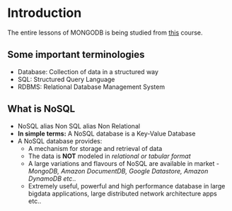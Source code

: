 # Introduction

The entire lessons of MONGODB is being studied from [this](https://www.youtube.com/watch?v=Ya0H-7A5cE4&list=PLp50dWW_m40UWFSV6PTgYzciZJIxgHy7Q&t=0s) course.

## Some important terminologies

- Database: Collection of data in a structured way
- SQL: Structured Query Language
- RDBMS: Relational Database Management System

## What is NoSQL

- NoSQL alias Non SQL alias Non Relational
- **In simple terms:** A NoSQL database is a Key-Value Database
- A NoSQL database provides:
  - A mechanism for storage and retrieval of data
  - The data is **NOT** modeled in _relational or tabular format_
  - A large variations and flavours of NoSQL are available in market - _MongoDB, Amazon DocumentDB, Google Datastore, Amazon DynamoDB etc_..
  - Extremely useful, powerful and high performance database in large bigdata applications, large distributed network architecture apps etc..
